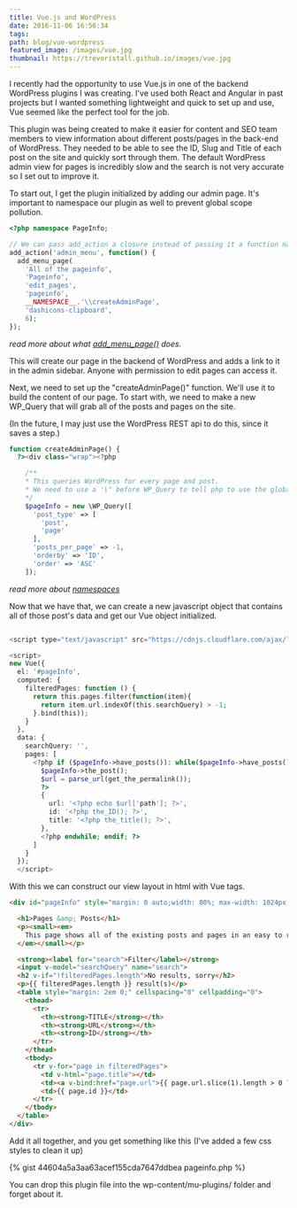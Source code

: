 ```yaml
---
title: Vue.js and WordPress
date: 2016-11-06 16:56:34
tags:
path: blog/vue-wordpress
featured_image: /images/vue.jpg
thumbnail: https://trevoristall.github.io/images/vue.jpg
---
```


I recently had the opportunity to use Vue.js in one of the backend WordPress plugins I was creating. I've used both React and Angular in past projects but I wanted something lightweight and quick to set up and use, Vue seemed like the perfect tool for the job.

This plugin was being created to make it easier for content and SEO team members to view information about different posts/pages in the back-end of WordPress. They needed to be able to see the ID, Slug and Title of each post on the site and quickly sort through them. The default WordPress admin view for pages is incredibly slow and the search is not very accurate so I set out to improve it.

To start out, I get the plugin initialized by adding our admin page. It's important to namespace our plugin as well to prevent global scope pollution.

```php 
<?php namespace PageInfo;

// We can pass add_action a closure instead of passing it a function name.
add_action('admin_menu', function() {
  add_menu_page(
    'All of the pageinfo',
    'Pageinfo',
    'edit_pages',
    'pageinfo',
    __NAMESPACE__.'\\createAdminPage',
    'dashicons-clipboard',
    6);
});
```

*read more about what [add_menu_page()](https://developer.wordpress.org/reference/functions/add_menu_page/) does.*

This will create our page in the backend of WordPress and adds a link to it in the admin sidebar. Anyone with permission to edit pages can access it.

Next, we need to set up the "createAdminPage()" function. We'll use it to build the content of our page. To start with, we need to make a new WP_Query that will grab all of the posts and pages on the site.

(In the future, I may just use the WordPress REST api to do this, since it saves a step.)

```php
function createAdminPage() {
  ?><div class="wrap"><?php

    /**
    * This queries WordPress for every page and post.
    * We need to use a '\' before WP_Query to tell php to use the global namespace, since that function does not exist in this scope.
    */
    $pageInfo = new \WP_Query([
      'post_type' => [
        'post',
        'page'
      ],
      'posts_per_page' => -1,
      'orderby' => 'ID',
      'order' => 'ASC'
    ]);
```

*read more about [namespaces](http://www.phptherightway.com/#namespaces)*

Now that we have that, we can create a new javascript object that contains all of those post's data and get our Vue object initialized.

```php

<script type="text/javascript" src="https://cdnjs.cloudflare.com/ajax/libs/vue/2.0.3/vue.min.js"></script>

<script>
new Vue({
  el: '#pageInfo',
  computed: {
    filteredPages: function () {
      return this.pages.filter(function(item){
        return item.url.indexOf(this.searchQuery) > -1;
      }.bind(this));
    }
  },
  data: {
    searchQuery: '',
    pages: [
      <?php if ($pageInfo->have_posts()): while($pageInfo->have_posts()):
        $pageInfo->the_post();
        $url = parse_url(get_the_permalink());
        ?>
        {
          url: '<?php echo $url['path']; ?>',
          id: '<?php the_ID(); ?>',
          title: '<?php the_title(); ?>',
        },
        <?php endwhile; endif; ?>
      ]
    }
  });
  </script>
```

With this we can construct our view layout in html with Vue tags.

```html
<div id="pageInfo" style="margin: 0 auto;width: 80%; max-width: 1024px;">

  <h1>Pages &amp; Posts</h1>
  <p><small><em>
    This page shows all of the existing posts and pages in an easy to read format. You can also filter by the page url.
  </em></small></p>

  <strong><label for="search">Filter</label></strong>
  <input v-model="searchQuery" name="search">
  <h2 v-if="!filteredPages.length">No results, sorry</h2>
  <p>{{ filteredPages.length }} result(s)</p>
  <table style="margin: 2em 0;" cellspacing="0" cellpadding="0">
    <thead>
      <tr>
        <th><strong>TITLE</strong></th>
        <th><strong>URL</strong></th>
        <th><strong>ID</strong></th>
      </tr>
    </thead>
    <tbody>
      <tr v-for="page in filteredPages">
        <td v-html="page.title"></td>
        <td><a v-bind:href="page.url">{{ page.url.slice(1).length > 0 ? page.url.slice(1) : "home" }}</a></td>
        <td>{{ page.id }}</td>
      </tr>
    </tbody>
  </table>
</div>
```

Add it all together, and you get something like this (I've added a few css styles to clean it up)

{% gist 44604a5a3aa63acef155cda7647ddbea pageinfo.php %}

You can drop this plugin file into the wp-content/mu-plugins/ folder and forget about it.
